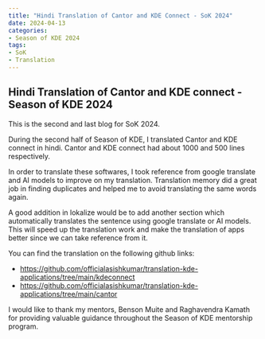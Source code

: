 ```yaml
---
title: "Hindi Translation of Cantor and KDE Connect - SoK 2024"
date: 2024-04-13
categories:
- Season of KDE 2024
tags:
- SoK
- Translation
---
```


## Hindi Translation of Cantor and KDE connect - Season of KDE 2024

This is the second and last blog for SoK 2024. 

During the second half of Season of KDE, I translated Cantor and KDE connect in hindi. Cantor and KDE connect had about 1000 and 500 lines respectively. 

In order to translate these softwares, I took reference from google translate and AI models to improve on my translation. Translation memory did a great job in finding duplicates and helped me to avoid translating the same words again.

A good addition in lokalize would be to add another section which automatically translates the sentence using google translate or AI models. This will speed up the translation work and make the translation of apps better since we can take reference from it.

You can find the translation on the following github links:
- https://github.com/officialasishkumar/translation-kde-applications/tree/main/kdeconnect
- https://github.com/officialasishkumar/translation-kde-applications/tree/main/cantor

I would like to thank my mentors, Benson Muite and Raghavendra Kamath for providing valuable guidance throughout the Season of KDE mentorship program. 
